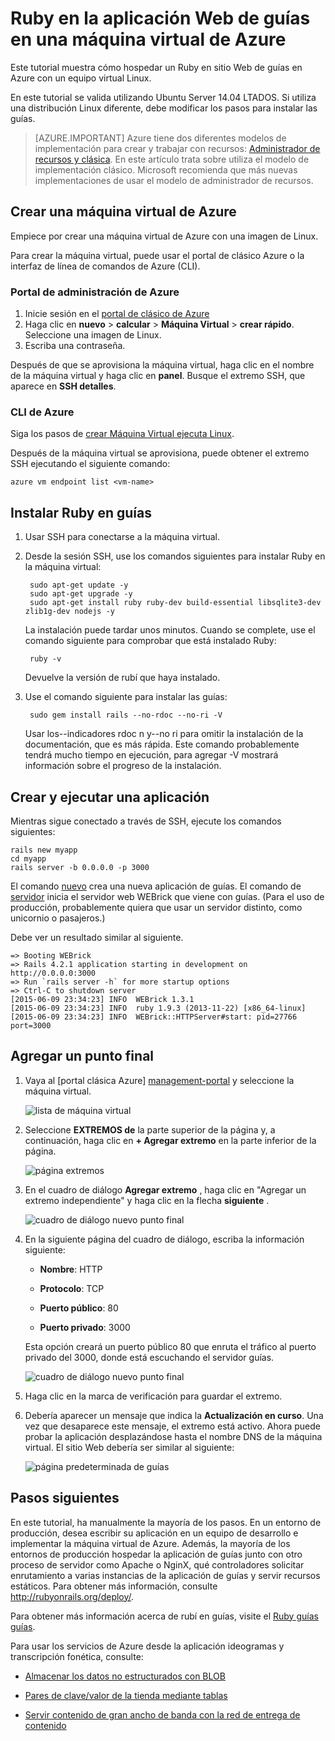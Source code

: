 <properties
    pageTitle="Hospedar un Ruby en sitio Web de guías en una VM Linux | Microsoft Azure"
    description="Configurar y hospedar Ruby en sitio Web basada en guías en Azure con un equipo virtual Linux."
    services="virtual-machines-linux"
    documentationCenter="ruby"
    authors="rmcmurray"
    manager="wpickett"
    editor=""
    tags="azure-service-management"/>

<tags
    ms.service="virtual-machines-linux"
    ms.workload="web"
    ms.tgt_pltfrm="vm-linux"
    ms.devlang="ruby"
    ms.topic="article"
    ms.date="08/11/2016"
    ms.author="robmcm"/>

# <a name="ruby-on-rails-web-application-on-an-azure-vm"></a>Ruby en la aplicación Web de guías en una máquina virtual de Azure

Este tutorial muestra cómo hospedar un Ruby en sitio Web de guías en Azure con un equipo virtual Linux.  

En este tutorial se valida utilizando Ubuntu Server 14.04 LTADOS. Si utiliza una distribución Linux diferente, debe modificar los pasos para instalar las guías.

> [AZURE.IMPORTANT] Azure tiene dos diferentes modelos de implementación para crear y trabajar con recursos: [Administrador de recursos y clásica](../../../resource-manager-deployment-model.md).  En este artículo trata sobre utiliza el modelo de implementación clásico. Microsoft recomienda que más nuevas implementaciones de usar el modelo de administrador de recursos.

## <a name="create-an-azure-vm"></a>Crear una máquina virtual de Azure

Empiece por crear una máquina virtual de Azure con una imagen de Linux.

Para crear la máquina virtual, puede usar el portal de clásico Azure o la interfaz de línea de comandos de Azure (CLI).

### <a name="azure-management-portal"></a>Portal de administración de Azure

1. Inicie sesión en el [portal de clásico de Azure](http://manage.windowsazure.com)
2. Haga clic en **nuevo** > **calcular** > **Máquina Virtual** > **crear rápido**. Seleccione una imagen de Linux.
3. Escriba una contraseña.

Después de que se aprovisiona la máquina virtual, haga clic en el nombre de la máquina virtual y haga clic en **panel**. Busque el extremo SSH, que aparece en **SSH detalles**.

### <a name="azure-cli"></a>CLI de Azure

Siga los pasos de [crear Máquina Virtual ejecuta Linux][vm-instructions].

Después de la máquina virtual se aprovisiona, puede obtener el extremo SSH ejecutando el siguiente comando:

    azure vm endpoint list <vm-name>  

## <a name="install-ruby-on-rails"></a>Instalar Ruby en guías

1. Usar SSH para conectarse a la máquina virtual.

2. Desde la sesión SSH, use los comandos siguientes para instalar Ruby en la máquina virtual:

        sudo apt-get update -y
        sudo apt-get upgrade -y
        sudo apt-get install ruby ruby-dev build-essential libsqlite3-dev zlib1g-dev nodejs -y

    La instalación puede tardar unos minutos. Cuando se complete, use el comando siguiente para comprobar que está instalado Ruby:

        ruby -v

    Devuelve la versión de rubí que haya instalado.

3. Use el comando siguiente para instalar las guías:

        sudo gem install rails --no-rdoc --no-ri -V

    Usar los--indicadores rdoc n y--no ri para omitir la instalación de la documentación, que es más rápida.
    Este comando probablemente tendrá mucho tiempo en ejecución, para agregar -V mostrará información sobre el progreso de la instalación.

## <a name="create-and-run-an-app"></a>Crear y ejecutar una aplicación

Mientras sigue conectado a través de SSH, ejecute los comandos siguientes:

    rails new myapp
    cd myapp
    rails server -b 0.0.0.0 -p 3000

El comando [nuevo](http://guides.rubyonrails.org/command_line.html#rails-new) crea una nueva aplicación de guías. El comando de [servidor](http://guides.rubyonrails.org/command_line.html#rails-server) inicia el servidor web WEBrick que viene con guías. (Para el uso de producción, probablemente quiera que usar un servidor distinto, como unicornio o pasajeros.)

Debe ver un resultado similar al siguiente.

    => Booting WEBrick
    => Rails 4.2.1 application starting in development on http://0.0.0.0:3000
    => Run `rails server -h` for more startup options
    => Ctrl-C to shutdown server
    [2015-06-09 23:34:23] INFO  WEBrick 1.3.1
    [2015-06-09 23:34:23] INFO  ruby 1.9.3 (2013-11-22) [x86_64-linux]
    [2015-06-09 23:34:23] INFO  WEBrick::HTTPServer#start: pid=27766 port=3000

## <a name="add-an-endpoint"></a>Agregar un punto final

1. Vaya al [portal clásica Azure] [ management-portal] y seleccione la máquina virtual.

    ![lista de máquina virtual][vmlist]

2. Seleccione **EXTREMOS de** la parte superior de la página y, a continuación, haga clic en **+ Agregar extremo** en la parte inferior de la página.

    ![página extremos][endpoints]

3. En el cuadro de diálogo **Agregar extremo** , haga clic en "Agregar un extremo independiente" y haga clic en la flecha **siguiente** .

    ![cuadro de diálogo nuevo punto final][new-endpoint1]

3. En la siguiente página del cuadro de diálogo, escriba la información siguiente:

    * **Nombre**: HTTP

    * **Protocolo**: TCP

    * **Puerto público**: 80

    * **Puerto privado**: 3000

    Esta opción creará un puerto público 80 que enruta el tráfico al puerto privado del 3000, donde está escuchando el servidor guías.

    ![cuadro de diálogo nuevo punto final][new-endpoint]

4. Haga clic en la marca de verificación para guardar el extremo.

5. Debería aparecer un mensaje que indica la **Actualización en curso**. Una vez que desaparece este mensaje, el extremo está activo. Ahora puede probar la aplicación desplazándose hasta el nombre DNS de la máquina virtual. El sitio Web debería ser similar al siguiente:

    ![página predeterminada de guías][default-rails-cloud]

## <a name="next-steps"></a>Pasos siguientes

En este tutorial, ha manualmente la mayoría de los pasos. En un entorno de producción, desea escribir su aplicación en un equipo de desarrollo e implementar la máquina virtual de Azure. Además, la mayoría de los entornos de producción hospedar la aplicación de guías junto con otro proceso de servidor como Apache o NginX, qué controladores solicitar enrutamiento a varias instancias de la aplicación de guías y servir recursos estáticos. Para obtener más información, consulte http://rubyonrails.org/deploy/.

Para obtener más información acerca de rubí en guías, visite el [Ruby guías guías][rails-guides].

Para usar los servicios de Azure desde la aplicación ideogramas y transcripción fonética, consulte:

* [Almacenar los datos no estructurados con BLOB][blobs]

* [Pares de clave/valor de la tienda mediante tablas][tables]

* [Servir contenido de gran ancho de banda con la red de entrega de contenido][cdn-howto]

<!-- WA.com links -->
[blobs]: ../../../storage/storage-ruby-how-to-use-blob-storage.md
[cdn-howto]: https://azure.microsoft.com/develop/ruby/app-services/
[management-portal]: https://manage.windowsazure.com/
[tables]: ../../../storage/storage-ruby-how-to-use-table-storage.md
[vm-instructions]: ../../virtual-machines-linux-classic-createportal.md

<!-- External Links -->
[rails-guides]: http://guides.rubyonrails.org/
[sqlite3]: http://www.sqlite.org/

<!-- Images -->

[default-rails-cloud]: ./media/virtual-machines-linux-classic-ruby-rails-web-app/basicrailscloud.png
[vmlist]: ./media/virtual-machines-linux-classic-ruby-rails-web-app/vmlist.png
[endpoints]: ./media/virtual-machines-linux-classic-ruby-rails-web-app/endpoints.png
[new-endpoint]: ./media/virtual-machines-linux-classic-ruby-rails-web-app/newendpoint.png
[new-endpoint1]: ./media/virtual-machines-linux-classic-ruby-rails-web-app/newendpoint1.png
